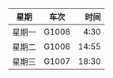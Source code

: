 | 星期        | 车次           | 时间  |
| ------------- |:-------------:| -----:|
| 星期一      |G1008 | 4:30 |
|  星期二  | G1006      |  14:55 |
|  星期三   | G1007    |   18:30 |
